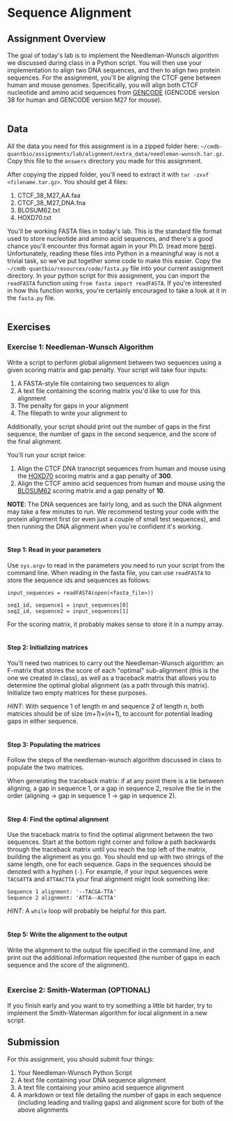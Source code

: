 # Sequence Alignment

## Assignment Overview

The goal of today's lab is to implement the Needleman-Wunsch algorithm we discussed during class in a Python script. You will then use your implementation to align two DNA sequences, and then to align two protein sequences. For the assignment, you'll be aligning the CTCF gene between human and mouse genomes. Specifically, you will align both CTCF nucleotide and amino acid sequences from [GENCODE](https://www.gencodegenes.org/) (GENCODE version 38 for human and GENCODE version M27 for mouse).<br><br>

## Data

All the data you need for this assignment is in a zipped folder here: `~/cmdb-quantbio/assignments/lab/alignment/extra_data/needleman-wunsch.tar.gz`. Copy this file to the `answers` directory you made for this assignment.

After copying the zipped folder, you'll need to extract it with `tar -zxvf <filename.tar.gz>`. You should get 4 files:
1. CTCF_38_M27_AA.faa
2. CTCF_38_M27_DNA.fna
3. BLOSUM62.txt
4. HOXD70.txt

You'll be working FASTA files in today's lab. This is the standard file format used to store nucleotide and amino acid sequences, and there's a good chance you'll encounter this format again in your Ph.D. (read more [here](https://blast.ncbi.nlm.nih.gov/Blast.cgi?CMD=Web&PAGE_TYPE=BlastDocs&DOC_TYPE=BlastHelp)). Unfortunately, reading these files into Python in a meaningful way is not a trivial task, so we've put together some code to make this easier. Copy the `~/cmdb-quantbio/resources/code/fasta.py` file into your current assignment directory. In your python script for this assignment, you can import the `readFASTA`  function using `from fasta import readFASTA`. If you're interested in how this function works, you're certainly encouraged to take a look at it in the `fasta.py` file.<br><br>

## Exercises

### Exercise 1: Needleman-Wunsch Algorithm

Write a script to perform global alignment between two sequences using a given scoring matrix and gap penalty. Your script will take four inputs:
1. A FASTA-style file containing two sequences to align
2. A text file containing the scoring matrix you'd like to use for this alignment
3. The penalty for gaps in your alignment
4. The filepath to write your alignment to

Additionally, your script should print out the number of gaps in the first sequence, the number of gaps in the second sequence, and the score of the final alignment.

You'll run your script twice:
1. Align the CTCF DNA transcript sequences from human and mouse using the [HOXD70](https://pubmed.ncbi.nlm.nih.gov/11928468/) scoring matrix and a gap penalty of **300**.
2. Align the CTCF amino acid sequences from human and mouse using the [BLOSUM62](https://www.pnas.org/content/89/22/10915) scoring matrix and a gap penalty of **10**.

**NOTE**: The DNA sequences are fairly long, and as such the DNA alignment may take a few minutes to run. We recommend testing your code with the protein alignment first (or even just a couple of small test sequences), and then running the DNA alignment when you're confident it's working.<br><br>

#### Step 1: Read in your parameters

Use `sys.argv` to read in the parameters you need to run your script from the command line. When reading in the fasta file, you can use `readFASTA` to store the sequence ids and sequences as follows:

```
input_sequences = readFASTA(open(<fasta_file>))

seq1_id, sequence1 = input_sequences[0]
seq2_id, sequence2 = input_sequences[1]
```

For the scoring matrix, it probably makes sense to store it in a numpy array.<br><br>

#### Step 2: Initializing matrices

You'll need two matrices to carry out the Needleman-Wunsch algorithm: an F-matrix that stores the score of each "optimal" sub-alignment (this is the one we created in class), as well as a traceback matrix that allows you to determine the optimal global alignment (as a path through this matrix). Initialize two empty matrices for these purposes.

*HINT*: With sequence 1 of length *m* and sequence 2 of length *n*, both matrices should be of size (*m+1*)×(*n+1*), to account for potential leading gaps in either sequence.<br><br>

#### Step 3: Populating the matrices

Follow the steps of the needleman-wunsch algorithm discussed in class to populate the two matrices.

When generating the traceback matrix: if at any point there is a tie between aligning, a gap in sequence 1, or a gap in sequence 2, resolve the tie in the order (aligning -> gap in sequence 1 -> gap in sequence 2).<br><br>

#### Step 4: Find the optimal alignment

Use the traceback matrix to find the optimal alignment between the two sequences. Start at the bottom right corner and follow a path backwards through the traceback matrix until you reach the top left of the matrix, building the alignment as you go. You should end up with two strings of the same length, one for each sequence. Gaps in the sequences should be denoted with a hyphen (`-`). For example, if your input sequences were `TACGATTA` and `ATTAACTTA` your final alignment might look something like:

```
Sequence 1 alignment: '--TACGA-TTA'
Sequence 2 alignment: 'ATTA--ACTTA'
```

*HINT*: A `while` loop will probably be helpful for this part.<br><br>

#### Step 5: Write the alignment to the output

Write the alignment to the output file specified in the command line, and print out the additional information requested (the number of gaps in each sequence and the score of the  alignment).<br><br>

### Exercise 2: Smith-Waterman (OPTIONAL)

If you finish early and you want to try something a little bit harder, try to implement the Smith-Waterman algorithm for local alignment in a new script.

## Submission

For this assignment, you should submit four things:
1. Your Needleman-Wunsch Python Script
2. A text file containing your DNA sequence alignment
3. A text file containing your amino acid sequence alignment
4. A markdown or text file detailing the number of gaps in each sequence (including leading and trailing gaps) and alignment score for both of the above alignments<br><br>

